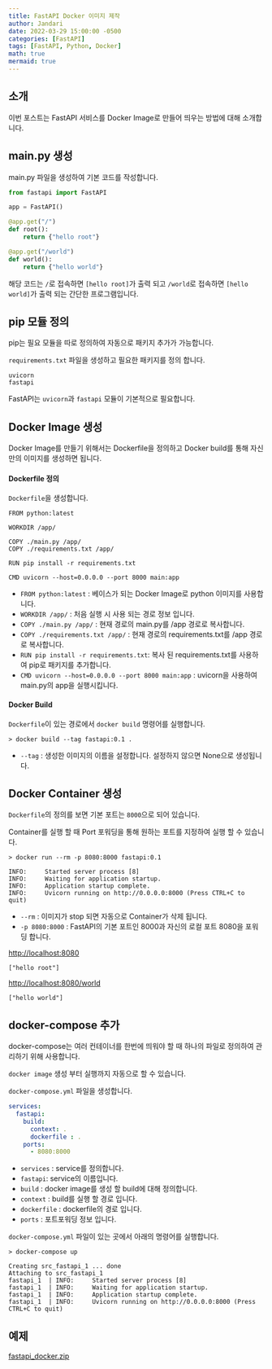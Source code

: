 ```yaml
---
title: FastAPI Docker 이미지 제작
author: Jandari
date: 2022-03-29 15:00:00 -0500
categories: [FastAPI]
tags: [FastAPI, Python, Docker]
math: true
mermaid: true
---
```


## 소개

이번 포스트는 FastAPI 서비스를 Docker Image로 만들어 띄우는 방법에 대해 소개합니다.

## main.py 생성

main.py 파일을 생성하여 기본 코드를 작성합니다.

```py
from fastapi import FastAPI

app = FastAPI()

@app.get("/")
def root():
    return {"hello root"}

@app.get("/world")
def world():
    return {"hello world"}
```

해당 코드는 `/`로 접속하면 `[hello root]`가 출력 되고 `/world`로 접속하면 `[hello world]`가 출력 되는 간단한 프로그램입니다.

## pip 모듈 정의

pip는 필요 모듈을 따로 정의하여 자동으로 패키지 추가가 가능합니다.

`requirements.txt` 파일을 생성하고 필요한 패키지를 정의 합니다.

```
uvicorn
fastapi
```

FastAPI는 `uvicorn`과 `fastapi` 모듈이 기본적으로 필요합니다.

## Docker Image 생성

Docker Image를 만들기 위해서는 Dockerfile을 정의하고 Docker build를 통해 자신만의 이미지를 생성하면 됩니다.

#### Dockerfile 정의

`Dockerfile`을 생성합니다.

```
FROM python:latest

WORKDIR /app/

COPY ./main.py /app/
COPY ./requirements.txt /app/

RUN pip install -r requirements.txt

CMD uvicorn --host=0.0.0.0 --port 8000 main:app
```

* `FROM python:latest` : 베이스가 되는 Docker Image로 python 이미지를 사용합니다.
* `WORKDIR /app/` : 처음 실행 시 사용 되는 경로 정보 입니다.
* `COPY ./main.py /app/` : 현재 경로의 main.py를 /app 경로로 복사합니다.
* `COPY ./requirements.txt /app/` : 현재 경로의 requirements.txt를 /app 경로로 복사합니다.
* `RUN pip install -r requirements.txt`: 복사 된 requirements.txt를 사용하여 pip로 패키지를 추가합니다.
* `CMD uvicorn --host=0.0.0.0 --port 8000 main:app` : uvicorn을 사용하여 main.py의 app을 실행시킵니다.

#### Docker Build

`Dockerfile`이 있는 경로에서 `docker build` 명령어를 실행합니다.

```
> docker build --tag fastapi:0.1 .
```

* `--tag` : 생성한 이미지의 이름을 설정합니다. 설정하지 않으면 None으로 생성됩니다.

## Docker Container 생성

`Dockerfile`의 정의를 보면 기본 포트는 `8000`으로 되어 있습니다.

Container를 실행 할 때 Port 포워딩을 통해 원하는 포트를 지정하여 실행 할 수 있습니다.

```
> docker run --rm -p 8080:8000 fastapi:0.1

INFO:     Started server process [8]
INFO:     Waiting for application startup.
INFO:     Application startup complete.
INFO:     Uvicorn running on http://0.0.0.0:8000 (Press CTRL+C to quit)
```

* `--rm` : 이미지가 stop 되면 자동으로 Container가 삭제 됩니다.
* `-p 8080:8000` : FastAPI의 기본 포트인 8000과 자신의 로컬 포트 8080을 포워딩 합니다.

[http://localhost:8080](http://localhost:8080)

```
["hello root"]
```

[http://localhost:8080/world](http://localhost:8080/world)


```
["hello world"]
```

## docker-compose 추가

docker-compose는 여러 컨테이너를 한번에 띄워야 할 때 하나의 파일로 정의하여 관리하기 위해 사용합니다.

`docker image` 생성 부터 실행까지 자동으로 할 수 있습니다.

`docker-compose.yml` 파일을 생성합니다.

```yml
services:
  fastapi:
    build:
      context: .
      dockerfile : .
    ports:
      - 8080:8000
```

* `services` : service를 정의합니다.
* `fastapi`: service의 이름입니다.
* `build` : docker image를 생성 할 build에 대해 정의합니다.
* `context` : build를 실행 할 경로 입니다.
* `dockerfile` : dockerfile의 경로 입니다.
* `ports` : 포트포워딩 정보 입니다.

`docker-compose.yml` 파일이 있는 곳에서 아래의 명령어를 실행합니다.

```
> docker-compose up

Creating src_fastapi_1 ... done
Attaching to src_fastapi_1
fastapi_1  | INFO:     Started server process [8]
fastapi_1  | INFO:     Waiting for application startup.
fastapi_1  | INFO:     Application startup complete.
fastapi_1  | INFO:     Uvicorn running on http://0.0.0.0:8000 (Press CTRL+C to quit)
```

## 예제

[fastapi_docker.zip](/assets/img/post/2022-03-29-fastapi-docker-build/fastapi_docker.zip)